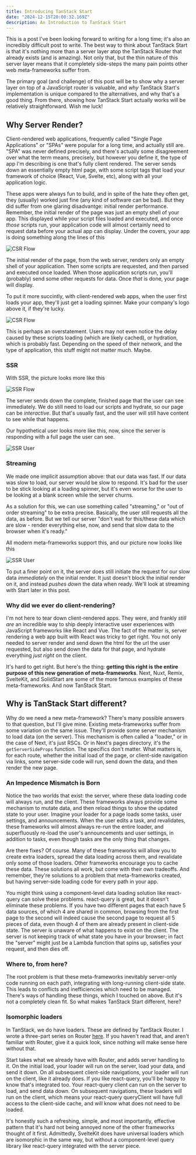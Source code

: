 ```yaml
---
title: Introducing TanStack Start
date: "2024-12-15T20:00:32.169Z"
description: An Introduction to TanStack Start
---
```


This is a post I've been looking forward to writing for a long time; it's also an incredibly difficult post to write. The best way to think about TanStack Start is that it's nothing more than a server layer atop the TanStack Router that already exists (and is amazing). Not only that, but the thin nature of this server layer means that it completely side-steps the many pain points other web meta-frameworks suffer from.

The primary goal (and challenge) of this post will be to show why a server layer on top of a JavaScript router is valuable, and _why_ TanStack Start's implementation is unique compared to the alternatives, and why that's a good thing. From there, showing how TanStack Start actually works will be relatively straightforward. Wish me luck!

## Why Server Render?

Client-rendered web applications, frequently called "Single Page Applications" or "SPAs" were popular for a long time, and actually still are. "SPA" was never defined precisely, and there's actually some disagreement over what the term means, precisely, but however you define it, the type of app I'm describing is one that's fully client rendered. The server sends down an essentially empty html page, with some script tags that load your framework of choice (React, Vue, Svelte, etc), along with all your application logic.

These apps were always fun to build, and in spite of the hate they often get, they (usually) worked just fine (any kind of software can be bad). But they did suffer from one glaring disadvantge: initial render performance. Remember, the initial render of the page was just an empty shell of your app. This displayed while your script files loaded and executed, and once _those_ scripts run, your application code will almost certainly need to request data before your actual app can display. Under the covers, your app is doing something along the lines of this

![CSR Flow](/introducing-tanstack-start/csr-perf-flow.png)

The initial render of the page, from the web server, renders only an empty shell of your application. Then some scripts are requested, and then parsed and executed once loaded. When those application scripts run, you'll (probably) send some other requests for data. Once _that_ is done, your page will display.

To put it more succintly, with client-rendered web apps, when the user first loads your app, they'll just get a loading spinner. Make your company's logo above it, if they're lucky.

![CSR Flow](/introducing-tanstack-start/csr-user.png)

This is perhaps an overstatement. Users may not even notice the delay caused by these scripts loading (which are likely cached), or hydration, which is probably fast. Depending on the speed of their network, and the type of application, this stuff might not matter much. Maybe.

### SSR

With SSR, the picture looks more like this

![SSR Flow](/introducing-tanstack-start/ssr-render.png)

The server sends down the complete, finished page that the user can see immediately. We do still need to load our scripts and hydrate, so our page can be _interactive_. But that's usually fast, and the user will still have content to see while that happens.

Our hypothetical user looks more like this, now, since the server is responding with a full page the user can see.

![SSR User](/introducing-tanstack-start/ssr-user.png)

### Streaming

We made one implicit assumption above: that our data was fast. If our data was slow to load, our server would be slow to respond. It's bad for the user to be stick looking at a loading spinner, but it's even worse for the user to be looking at a blank screen while the server churns.

As a solution for this, we can use something called "streaming," or "out of order streaming" to be extra precise. Basically, the user still requests all the data, as before. But we tell our server "don't wait for this/these data which are slow - render everything else, now, and send that slow data to the browser when it's ready."

All modern meta-frameworks support this, and our picture now looks like this

![SSR User](/introducing-tanstack-start/ssr-streaming-user.png)

To put a finer point on it, the server does still initiate the request for our slow data _immediately_ on the initial render. It just doesn't block the initial render on it, and instead _pushes down_ the data when ready. We'll look at streaming with Start later in this post.

### Why did we ever do client-rendering?

I'm not here to tear down client-rendered apps. They were, and frankly _still are_ an incredible way to ship deeply interactive user experiences with JavaScript frameworks like React and Vue. The fact of the matter is, server rendering a web app built with React was tricky to get right. You not only needed to server render and send down the html for the url the user requested, but also send down the data for that page, and hydrate everything _just right_ on the client.

It's hard to get right. But here's the thing: **getting this right is the entire purpose of this new generation of meta-frameworks**. Next, Nuxt, Remix, SvelteKit, and SolidStart are some of the more famous examples of these meta-frameworks. And now TanStack Start.

## Why is TanStack Start different?

Why do we need a new meta-framework? There's many possible answers to that question, but I'll give mine. Existing meta-frameworks suffer from some variation on the same issue. They'll provide some server mechanism to load data (on the server). This mechanism is often called a "loader," or in the case of Next, it's just RSCs. Or in Next's pages directory, it's the `getServerSideProps` function. The specifics don't matter. What matters is, for each route, whether the initial load of the page, or client-side navigation via links, some server-side code will run, send down the data, and then render the new page.

### An Impedence Mismatch is Born

Notice the two worlds that exist: the server, where these data loading code will always run, and the client. These frameworks always provide some mechanism to mutate data, and then reload things to show the updated state to your user. Imagine your loader for a page loads some tasks, user settings, and announcements. When the user edits a task, and revalidates, these frameworks will almost always re-run the entire loader, and superfluously re-load the user's announcements and user settings, in addition to tasks, even though tasks are the only thing that changes.

Are there fixes? Of course. Many of these frameworks will allow you to create extra loaders, spread the data loading across them, and revalidate only some of those loaders. Other frameworks encourage you to cache these data. These solutions all work, but come with their own tradeoffs. And remember, they're solutions to a problem that meta-frameworks created, but having server-side loading code for every path in your app.

You might think using a component-level data loading solution like react-query can solve these problems. react-query is great, but it doesn't eliminate these problems. If you have two different pages that each have 5 data sources, of which 4 are shared in common, browsing from the first page to the second will indeed cause the second page to request all 5 pieces of data, even though 4 of them are already present in client-side state. The server is unaware of what happens to exist on the client. The server is not keeping track of what state you have in your browser; in fact the "server" might just be a Lambda function that spins up, satisfies your request, and then dies off.

### Where to, from here?

The root problem is that these meta-frameworks inevitably server-only code running on each path, integrating with long-running client-side state. This leads to conflicts and inefficiencies which need to be managed. There's ways of handling these things, which I touched on above. But it's not a completely clean fit. So what makes TanStack Start different, here?

### Isomorphic loaders

In TanStack, we do have loaders. These are defined by TanStack Router. I wrote a three-part series on Router [here](https://frontendmasters.com/blog/introducing-tanstack-router/). If you haven't read that, and aren't familiar with Router, give it a quick look, since nothing will make sense here without that.

Start takes what we already have with Router, and adds server handling to it. On the initial load, your loader will run on the server, load your data, and send it down. On all subsequent client-side navigations, your loader will run on the client, like it already does. If you like react-query, you'll be happy to know that's integrated too. Your react-query client can run on the server to load, and send data down. On subsequent navigations, these loaders will run on the client, which means your react-query queryClient will have full access to the client-side cache, and will know what does not need to be loaded.

It's honestly such a refreshing, simple, and most importantly, effective pattern that it's hard not being annoyed none of the other frameworks thought of it first. Admittedly, SvelteKit does have universal loaders which are isomorphic in the same way, but without a component-level query library like react-query integrated with the server piece.
